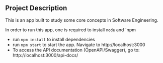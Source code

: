 ## Project Description
This is an app built to study some core concepts in Software Engineering.

In order to run this app, one is required to install `node` and `npm

- run `npm install` to install dependencies
- run `npm start` to start the app. Navigate to http://localhost:3000
- To access the API documentation (OpenAPI/Swagger), go to: http://localhost:3000/api-docs/